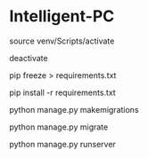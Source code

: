 # Intelligent-PC
source venv/Scripts/activate

deactivate

pip freeze > requirements.txt

pip install -r requirements.txt

python manage.py makemigrations

python manage.py migrate

python manage.py runserver
